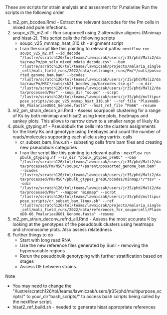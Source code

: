 These are scripts for strain analysis and assesment for P.malariae
Run the scripts in the following order

1. m2_pm_bcodes.Rmd - Extract the relevant barcodes for the Pm cells in mixed and pure infections.
2. soupc_v25_m2.nf - Run souporcell using 2 alternative aligners (Minimap and hisat-2). This script calls the following scripts
   - soupc_v25_mnmap_hsat_310.sh - alignment script
   - I ran the script like this pointing to relevant paths: `nextflow run soupc_v25_m2.nf --id_decode "/lustre/scratch126/tol/teams/lawniczak/users/jr35/phd/Mali2/data/raw/Pm/pm_solo_mixed_mdata_decode.csv" --bam "/lustre/scratch126/tol/teams/lawniczak/projects/malaria_single_cell/mali_field_runs/2022/data/cellranger_runs/Pm/*/outs/possorted_genome_bam.bam" --bcodes "/lustre/scratch126/tol/teams/lawniczak/users/jr35/phd/Mali2/data/raw/Pm/MSC*/outs/sk21_bcodes_pp/barcodes.tsv.gz" --o_dir "/lustre/scratch126/tol/teams/lawniczak/users/jr35/phd/Mali2/data/processed/Pm/" --soup_dir "soupc" --scrpt "/lustre/scratch126/tol/teams/lawniczak/users/jr35/phd/multipurpose_scripts/soupc_v25_mnmap_hsat_310.sh" --ref_file "PlasmoDB-66_PmalariaeUG01_Genome.fasta" --hsat_ref_file "Pm66" -resume`
3. m2_pm_strain_decon_all.Rmd - Assess sourpocell clustering for a range of Ks by both minimap and hisat2 using knee plots, heatmaps and sankey plots. This allows to narrow down to a smaller range of likely Ks
4. pbulk_gtyping.nf - Pseudobulk the cells into the clusters assignments for the likely Ks and genotype using freebayes and count the number of reads/molecules supporting each allele using vartrix. calls
   - cr_subset_bam_linux.sh - subseting cells from bam files and creating new pseudobulk categories
   - I ran the script like this pointing to relevant paths : `nextflow run pbulk_gtyping.nf --sv_dir "pbulk_gtypes_preQC" --bam "/lustre/scratch126/tol/teams/lawniczak/users/jr35/phd/Mali2/data/processed/Pm/MSC*/soupc/*/parent/possorted_genome_bam.bam"  --bcodes "/lustre/scratch126/tol/teams/lawniczak/users/jr35/phd/Mali2/data/processed/Pm/MSC*/pbulk_gtypes_preQC/bcodes/minmap/*/*tsv" --odir "/lustre/scratch126/tol/teams/lawniczak/users/jr35/phd/Mali2/data/processed/Pm/" --mapper "minmap" --scrpt "/lustre/scratch126/tol/teams/lawniczak/users/jr35/phd/multipurpose_scripts/cr_subset_bam_linux.sh" --ref  "/lustre/scratch126/tol/teams/lawniczak/projects/malaria_single_cell/mali_field_runs/2022/data/references_for_souporcell/PlasmoDB-66_PmalariaeUG01_Genome.fasta" -resume` 
5. m2_pm_strain_deconv_refnd_all.Rmd - Assess the most accurate K by looking at the genotypes of the pseudobulk clusters using heatmaps and chromosome plots. Also assess relatedness
6. Further things to do
   - Start with long read RNA
   - Use the new reference files generated by Sunil - removing the hypervariable regions
   - Rerun the pseudobulk genotyping with further stratification based on stages
   - Assess DE between strains.

Note
- You may need to change the "/lustre/scratch126/tol/teams/lawniczak/users/jr35/phd/multipurpose_scripts/" to your_dir"bash_scripts/" to access bash scripts being called by the nextflow script.
- hisat2_ref_build.sh - needed to generate hisat appropriate references

   
